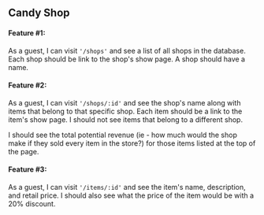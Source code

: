 ## Candy Shop

#### Feature #1: 

As a guest, I can visit `'/shops'` and see a list of all shops in the database. Each shop should be link to the shop's show page. A shop should have a name. 

#### Feature #2: 

As a guest, I can visit `'/shops/:id'` and see the shop's name along with items that belong to that specific shop. Each item should be a link to the item's show page. I should not see items that belong to a different shop. 

I should see the total potential revenue (ie - how much would the shop make if they sold every item in the store?) for those items listed at the top of the page. 

#### Feature #3:

As a guest, I can visit `'/items/:id'` and see the item's name, description, and retail price. I should also see what the price of the item would be with a 20% discount. 